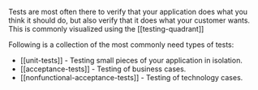 Tests are most often there to verify that your application does what you think it should do, but also verify that it does what your customer wants. This is commonly visualized using the [[testing-quadrant]]

Following is a collection of the most commonly need types of tests:

- [[unit-tests]] - Testing small pieces of your application in isolation.
- [[acceptance-tests]] - Testing of business cases.
- [[nonfunctional-acceptance-tests]] - Testing of technology cases.
